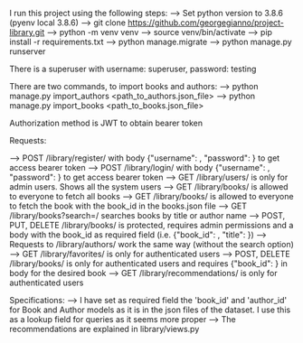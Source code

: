 I run this project using the following steps:
  --> Set python version to 3.8.6 (pyenv local 3.8.6)
  --> git clone https://github.com/georgegianno/project-library.git
  --> python -m venv venv
  --> source venv/bin/activate
  --> pip install -r requirements.txt
  --> python manage.migrate
  --> python manage.py runserver

There is a superuser with username: superuser, password: testing

There are two commands, to import books and authors:
  --> python manage.py import_authors <path_to_authors.json_file>
  --> python manage.py import_books <path_to_books.json_file>

  Authorization method is JWT to obtain bearer token

Requests:

  --> POST /library/register/ with body {"username": <value>, "password": <value>} to get access bearer token
  --> POST /library/login/ with body {"username": <value>, "password": <value>} to get access bearer token
  --> GET /library/users/ is only for admin users. Shows all the system users
  --> GET /library/books/ is allowed to everyone to fetch all books
  --> GET /library/books/<value> is allowed to everyone to fetch the book with the book_id in the books.json file
  --> GET /library/books?search=<value>/ searches books by title or author name 
  --> POST, PUT, DELETE /library/books/<value> is protected, requires admin permissions and a body with the book_id as required field (i.e. {"book_id": <value>, "title": <value>})
  --> Requests to /library/authors/ work the same way (without the search option)
  --> GET /library/favorites/ is only for authenticated users
  --> POST, DELETE /library/books/<value> is only for authenticated users and requires {"book_id": <value>} in body for the desired book
  --> GET /library/recommendations/ is only for authenticated users

  Specifications:
    --> I have set as required field the 'book_id' and 'author_id' for Book and Author models as it is in the json files of the dataset. I use this as a lookup field for queries
      as it seems more proper
    --> The recommendations are explained in library/views.py


  


 
